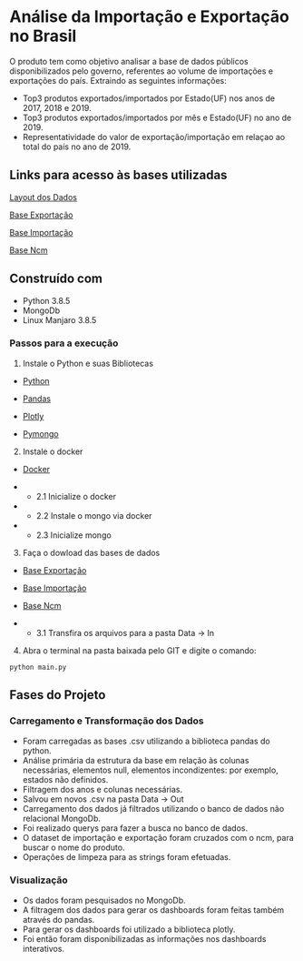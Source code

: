 # Análise da Importação e Exportação no Brasil

O produto tem como objetivo analisar a base de dados públicos disponibilizados pelo governo, referentes ao volume de importações e exportações do país. Extraindo as seguintes informações:

- Top3 produtos exportados/importados por Estado(UF) nos anos de 2017, 2018 e 2019.
- Top3 produtos exportados/importados por mês e Estado(UF) no ano de 2019.
- Representatividade do valor de exportação/importação em relaçao ao total do país no ano de 2019.

## Links para acesso às bases utilizadas

[Layout dos Dados](http://www.mdic.gov.br/index.php/comercio-exterior/estatisticas-de-comercio-exterior/base-de-dados-do-comercio-exterior-brasileiro-arquivos-para-download)

[Base Exportação](http://www.mdic.gov.br/balanca/bd/comexstat-bd/ncm/EXP_COMPLETA.zip)

[Base Importação](http://www.mdic.gov.br/balanca/bd/comexstat-bd/ncm/IMP_COMPLETA.zip)

[Base Ncm](http://www.mdic.gov.br/balanca/bd/tabelas/NCM.csv)


## Construído com

- Python 3.8.5
- MongoDb 
- Linux Manjaro 3.8.5

### Passos para a execução
  
  1. Instale o Python e suas Bibliotecas
  
  * [Python](https://www.python.org/downloads/)
  
  * [Pandas](https://pandas.pydata.org/getting_started.html)
  
  * [Plotly](https://pypi.org/project/plotly/)
    
  * [Pymongo](https://pypi.org/project/pymongo/)
  
  2. Instale o docker
  
  * [Docker](https://docs.docker.com/get-docker/)
  
  * * 2.1 Inicialize o docker
  
  * * 2.2 Instale o mongo via docker 
  
  * * 2.3 Inicialize mongo
  
  3. Faça o dowload das bases de dados 
  
  * [Base Exportação](http://www.mdic.gov.br/balanca/bd/comexstat-bd/ncm/EXP_COMPLETA.zip)

  * [Base Importação](http://www.mdic.gov.br/balanca/bd/comexstat-bd/ncm/IMP_COMPLETA.zip)

  * [Base Ncm](http://www.mdic.gov.br/balanca/bd/tabelas/NCM.csv)
  
  * * 3.1 Transfira os arquivos para a pasta Data -> In 
  
  4.  Abra o terminal na pasta baixada pelo GIT e digite o comando:
  
  ```python main.py ```



## Fases do Projeto

### Carregamento e Transformação dos Dados

- Foram carregadas as bases .csv utilizando a biblioteca pandas do python.
- Análise primária da estrutura da base em relação às colunas necessárias, elementos null, elementos incondizentes: por exemplo, estados não definidos.
- Filtragem dos anos e colunas necessárias.
- Salvou em novos .csv na pasta Data -> Out
- Carregamento dos dados já filtrados utilizando o banco de dados não relacional MongoDb.
- Foi realizado querys para fazer a busca no banco de dados.
- O dataset de importação e exportação foram cruzados com o ncm, para buscar o nome do produto.
- Operações de limpeza para as strings foram efetuadas.

### Visualização

- Os dados foram pesquisados no MongoDb.
- A filtragem dos dados para gerar os dashboards foram feitas também através do pandas.
- Para gerar os dashboards foi utilizado a biblioteca plotly.
- Foi então foram disponibilizadas as informações nos dashboards interativos. 

